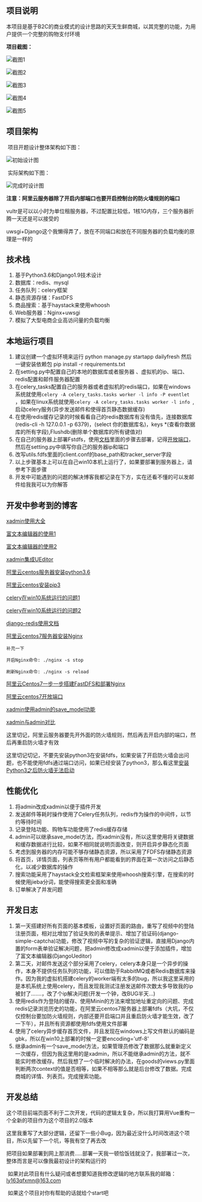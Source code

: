 ## 项目说明

 本项目是基于B2C的商业模式的设计思路的天天生鲜商城，以其完整的功能，为用户提供一个完整的购物支付环境

**项目截图：**

![截图1](https://txy-tc-ly-1256104767.cos.ap-guangzhou.myqcloud.com/%E6%88%AA%E5%9B%BE1.png)



![截图2](https://txy-tc-ly-1256104767.cos.ap-guangzhou.myqcloud.com/%E6%88%AA%E5%9B%BE2.png)

![截图3](https://txy-tc-ly-1256104767.cos.ap-guangzhou.myqcloud.com/%E6%88%AA%E5%9B%BE3.png)

![截图4](https://txy-tc-ly-1256104767.cos.ap-guangzhou.myqcloud.com/%E6%88%AA%E5%9B%BE4.png)

![截图5](https://txy-tc-ly-1256104767.cos.ap-guangzhou.myqcloud.com/%E6%88%AA%E5%9B%BE5.png)

## 项目架构

​	项目开题设计整体架构如下图：

![初始设计图](https://txy-tc-ly-1256104767.cos.ap-guangzhou.myqcloud.com/13.png)

​	实际架构如下图：

![完成时设计图](https://txy-tc-ly-1256104767.cos.ap-guangzhou.myqcloud.com/14.png)

**注意：阿里云服务器除了开启内部端口也要开启控制台的防火墙规则的端口**

vultr是可以以小时为单位租服务器，不过配置比较低，1核1G内存，三个服务器折腾一天还是可以接受的

uwsgi+Django这个我懒得弄了，放在不同端口和放在不同服务器的负载均衡的原理是一样的

## 技术栈

1. 基于Python3.6和Django1.9技术设计
2. 数据库：redis、mysql
3. 任务队列：celery框架
4. 静态资源存储：FastDFS
5. 商品搜索：基于haystack来使用whoosh
6. Web服务器：Nginx+uwsgi
7. 模拟了大型电商企业高访问量的负载均衡



## 本地运行项目

1. 建议创建一个虚拟环境来运行
   python manage.py startapp dailyfresh
   然后一键安装依赖包
   pip install -r requirements.txt
2. 在setting.py中配置自己的本地的数据库或者服务器 、虚拟机的ip、端口、redis配置和邮件服务器配置
3. 在celery_tasks配置自己的服务器或者虚拟机的redis端口，如果在windows系统就使用`celery -A celery_tasks.tasks worker -l info -P eventlet ` ，如果在linux系统就使用`celery -A celery_tasks.tasks worker -l info `,启动celery服务(异步发送邮件和使得首页静态数据缓存)
4. 在使用redis缓存记录的时候看看自己的redis数据库有没有值先，连接数据库(redis-cli -h 127.0.0.1 -p 6379)，(select 你的数据库名)，keys *(查看你数据库的所有字段),Flushdb(删除单个数据库的所有键值对)
5. 在自己的服务器上部署Fstdfs，使用[文档](https://blog.csdn.net/busishenren/article/details/83584885)里面的步骤去部署，记得[开放端口](https://www.cnblogs.com/heqiuyong/p/10460150.html)，然后在setting.py中填写你自己的服务器ip和端口
6. 改写utils.fdfs里面的client.conf的base_path和tracker_server字段
7. 以上步骤基本上可以在自己win10本机上运行了，如果要部署到服务器上，请参考下面步骤
8. 开发中可能遇到的问题的解决博客我都记录在下方，实在还看不懂的可以发邮件给我我可以为你解答



## 开发中参考到的博客

[xadmin使用大全](https://segmentfault.com/a/1190000016082270?utm_source=tag-newest)

[富文本编辑器的使用1](https://www.cnblogs.com/zmdComeOn/p/11345418.html)

[富文本编辑器的使用2](https://github.com/zhangfisher/DjangoUeditor)

[xadmin集成UEditor](https://blog.csdn.net/wgpython/article/details/79585205)

[阿里云centos服务器安装python3.6](https://www.cnblogs.com/charles8866/p/8366695.html)

[阿里云centos安装pip3](https://www.centos.bz/2018/03/centos-7%E5%AE%89%E8%A3%85pip3/)

[celery在win10系统运行的问题1](https://www.cnblogs.com/springionic/p/10959353.html)

[celery在win10系统运行的问题2](https://blog.csdn.net/qq_30242609/article/details/79047660)

[django-redis使用文档](https://django-redis-chs.readthedocs.io/zh_CN/latest/)

[阿里云centos7服务器安装Nginx](https://blog.csdn.net/qq_32953079/article/details/81975160)

```
补充一下

开启Nginx命令: ./nginx -s stop

刷新Nginx命令: ./nginx -s reload
```

[阿里云Centos7一步一步搭建FastDFS和部署Nginx](https://blog.csdn.net/busishenren/article/details/83584885)

[阿里云centos7开放端口](https://www.cnblogs.com/heqiuyong/p/10460150.html)

[xadmin使用admin的save_model功能](https://blog.csdn.net/qq_35531549/article/details/86609258)

[xadmin与admin对比](https://www.jianshu.com/p/05edc51368fd)

这里切记，阿里云服务器要先开外面的防火墙规则，然后再去开启内部的端口，然后再重启防火墙才有效

这里切记切记，不要先安装python3在安装fdfs，如果安装了开启防火墙会出问题，也不能使用fdfs通过端口访问，如果已经安装了python3，那么看这里[安装Python3之后防火墙无法启动](https://blog.csdn.net/cenylon/article/details/79954524)



## 性能优化

1. 将admin改成xadmin以便于插件开发
2. 发送邮件等耗时操作使用了Celery任务队列，redis作为操作的中间件，以节约等待时间
3.  记录登陆功能、购物车功能使用了redis缓存存储
4.  admin可以继承save_model方法，而xadmin没有，所以这里使用将关键数据和缓存数据进行比较，如果不相同就说明页面改变，则开启异步静态化页面
5. 考虑到服务器的内存可能不够存储静态资源，所以采用了FDFS存储静态资源
6.  将首页，详情页面，列表页等所有用户都能看到的界面在第一次访问之后静态化，以减少数据库的操作
7. 搜索功能采用了haystack全文检索框架来使用whoosh搜索引擎，在搜索的时候使用jieba分词，能使得搜索更全面和准确
8.  订单解决了并发问题

##  开发日志

1. 第一天搭建好所有页面的基本模板，设置好页面的路由，重写了视频中的登陆注册页面，相对比增加了验证失败的表单提示、增加了验证码(django-simple-captcha)功能，修改了视频中写的复杂的验证逻辑，直接用Django内置的form表单验证解决问题，把admin修改成xadmin以便于添加插件，增加了富文本编辑器(DjangoUeditor)
2. 第二天，对邮件发送这个部分采用了celery，celery本身只是一个异步的操作，本身不提供任务队列的功能，可以借助于RabbitMQ或者Redis数据库来操作。因为我的虚拟机搭建celery的worker端有太多的bug，所以我这里采用的是本机系统上使用celery，而且发现我测试注册发送邮件次数太多导致我的ip被封了.......，改了个ip解决问题(开发一个钟，改BUG半天...)
3. 使用redis作为登陆的缓存、使用Minin的方法来增加地址重定向的问题、完成redis记录浏览历史的功能，在阿里云centos7服务器上部署fdfs（大坑，不仅仅控制台要加防火墙规则，内部还要开启端口并且重启防火墙才能生效，改了一下午），并且所有资源都使用fdfs使用文件部署
4. 使用了celery异步缓存首页文件，并且发现在windows上写文件默认的编码是gbk，所以在win10上部署的时候一定要encoding='utf-8'
5. 继承admin有一个save_model方法，如果管理员修改了数据那么就重新定义一次缓存，但因为我这里用的是xadmin，所以不能继承admin的方法，就不能实时修改缓存。然后我想了一个临时解决的办法，在goods的views.py里面判断两次context的值是否相等，如果不相等那么就是后台修改了数据。完成商城的详情、列表页。完成搜索功能。


## 开发总结

​	这个项目前端页面不利于二次开发，代码的逻辑太复杂，所以我打算用Vue重构一个全新的项目作为这个项目的2.0版本

​	这里我重写了大部分逻辑，还留下一些小Bug，因为最近没什么时间改进这个项目，所以先留下一个坑，等我有空了再去改

​	把项目如果部署到网上那消费.....部署一天我一顿恰饭钱就没了，我部署过一次，整体而言是可以像我最初设计的架构运行的

​	如果对此项目有什么疑问或者想要知道我修改逻辑的地方联系我的邮箱：ly163qfxmn@163.com

​	如果这个项目对你有帮助的话就给个start吧







